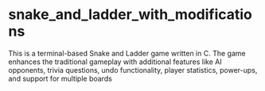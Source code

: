 # snake_and_ladder_with_modifications
This is a terminal-based Snake and Ladder game written in C. The game enhances the traditional gameplay with additional features like AI opponents, trivia questions, undo functionality, player statistics, power-ups, and support for multiple boards
